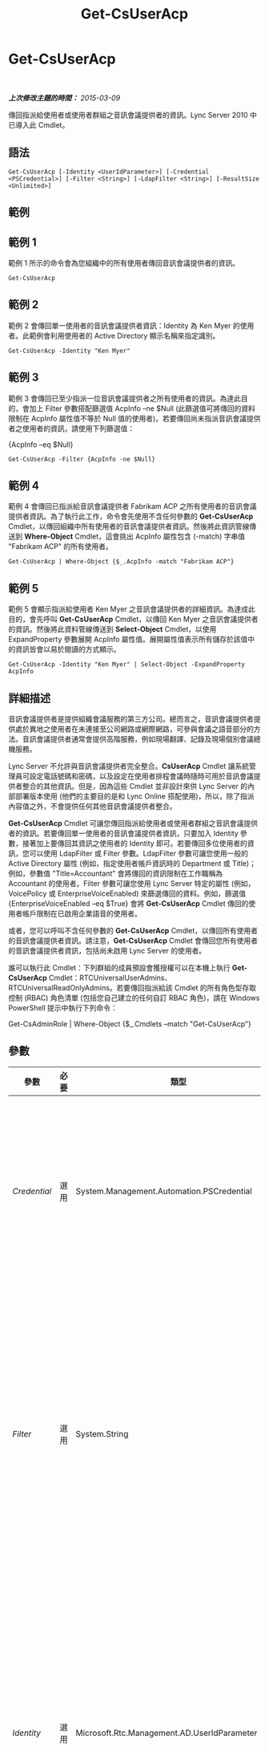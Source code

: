 ﻿---
title: Get-CsUserAcp
TOCTitle: Get-CsUserAcp
ms:assetid: de65eafe-e306-4ada-8509-9688e81491f9
ms:mtpsurl: https://technet.microsoft.com/zh-tw/library/Gg398978(v=OCS.15)
ms:contentKeyID: 49292543
ms.date: 08/24/2015
mtps_version: v=OCS.15
ms.translationtype: HT
---

# Get-CsUserAcp

 

_**上次修改主題的時間：** 2015-03-09_

傳回指派給使用者或使用者群組之音訊會議提供者的資訊。Lync Server 2010 中已導入此 Cmdlet。

## 語法

    Get-CsUserAcp [-Identity <UserIdParameter>] [-Credential <PSCredential>] [-Filter <String>] [-LdapFilter <String>] [-ResultSize <Unlimited>]

## 範例

## 範例 1

範例 1 所示的命令會為您組織中的所有使用者傳回音訊會議提供者的資訊。

    Get-CsUserAcp

## 範例 2

範例 2 會傳回單一使用者的音訊會議提供者資訊：Identity 為 Ken Myer 的使用者。此範例會利用使用者的 Active Directory 顯示名稱來指定識別。

    Get-CsUserAcp -Identity "Ken Myer"

## 範例 3

範例 3 會傳回已至少指派一位音訊會議提供者之所有使用者的資訊。為達此目的，會加上 Filter 參數搭配篩選值 AcpInfo –ne $Null (此篩選值可將傳回的資料限制在 AcpInfo 屬性值不等於 Null 值的使用者)。若要傳回尚未指派音訊會議提供者之使用者的資訊，請使用下列篩選值：

{AcpInfo –eq $Null}

    Get-CsUserAcp -Filter {AcpInfo -ne $Null}

## 範例 4

範例 4 會傳回已指派給音訊會議提供者 Fabrikam ACP 之所有使用者的音訊會議提供者資訊。為了執行此工作，命令會先使用不含任何參數的 **Get-CsUserAcp** Cmdlet，以傳回組織中所有使用者的音訊會議提供者資訊。然後將此資訊管線傳送到 **Where-Object** Cmdlet，這會挑出 AcpInfo 屬性包含 (-match) 字串值 "Fabrikam ACP" 的所有使用者。

    Get-CsUserAcp | Where-Object {$_.AcpInfo -match "Fabrikam ACP"}

## 範例 5

範例 5 會顯示指派給使用者 Ken Myer 之音訊會議提供者的詳細資訊。為達成此目的，會先呼叫 **Get-CsUserAcp** Cmdlet，以傳回 Ken Myer 之音訊會議提供者的資訊。然後將此資料管線傳送到 **Select-Object** Cmdlet，以使用 ExpandProperty 參數展開 AcpInfo 屬性值。展開屬性值表示所有儲存於該值中的資訊皆會以易於閱讀的方式顯示。

    Get-CsUserAcp -Identity "Ken Myer" | Select-Object -ExpandProperty AcpInfo

## 詳細描述

音訊會議提供者是提供組織會議服務的第三方公司。總而言之，音訊會議提供者提供處於異地之使用者在未連接至公司網路或網際網路，可參與會議之語音部分的方法。音訊會議提供者通常會提供高階服務，例如現場翻譯、記錄及現場個別會議總機服務。

Lync Server 不允許與音訊會議提供者完全整合。**CsUserAcp** Cmdlet 讓系統管理員可設定電話號碼和密碼，以及設定在使用者排程會議時隨時可用於音訊會議提供者整合的其他資訊。但是，因為這些 Cmdlet 並非設計來供 Lync Server 的內部部署版本使用 (他們的主要目的是和 Lync Online 搭配使用)，所以，除了指派內容值之外，不會提供任何其他音訊會議提供者整合。

**Get-CsUserAcp** Cmdlet 可讓您傳回指派給使用者或使用者群組之音訊會議提供者的資訊。若要傳回單一使用者的音訊會議提供者資訊，只要加入 Identity 參數，接著加上要傳回其資訊之使用者的 Identity 即可。若要傳回多位使用者的資訊，您可以使用 LdapFilter 或 Filter 參數。LdapFilter 參數可讓您使用一般的 Active Directory 屬性 (例如，指定使用者帳戶資訊時的 Department 或 Title)；例如，參數值 "Title=Accountant" 會將傳回的資訊限制在工作職稱為 Accountant 的使用者。Filter 參數可讓您使用 Lync Server 特定的屬性 (例如，VoicePolicy 或 EnterpriseVoiceEnabled) 來篩選傳回的資料。例如，篩選值 {EnterpriseVoiceEnabled –eq $True} 會將 **Get-CsUserAcp** Cmdlet 傳回的使用者帳戶限制在已啟用企業語音的使用者。

或者，您可以呼叫不含任何參數的 **Get-CsUserAcp** Cmdlet，以傳回所有使用者的音訊會議提供者資訊。請注意，**Get-CsUserAcp** Cmdlet 會傳回您所有使用者的音訊會議提供者資訊，包括尚未啟用 Lync Server 的使用者。

誰可以執行此 Cmdlet：下列群組的成員預設會獲授權可以在本機上執行 **Get-CsUserAcp** Cmdlet：RTCUniversalUserAdmins、RTCUniversalReadOnlyAdmins。若要傳回指派給該 Cmdlet 的所有角色型存取控制 (RBAC) 角色清單 (包括您自己建立的任何自訂 RBAC 角色)，請在 Windows PowerShell 提示中執行下列命令：

Get-CsAdminRole | Where-Object {$\_.Cmdlets –match "Get-CsUserAcp"}

## 參數


<table>
<colgroup>
<col style="width: 25%" />
<col style="width: 25%" />
<col style="width: 25%" />
<col style="width: 25%" />
</colgroup>
<thead>
<tr class="header">
<th>參數</th>
<th>必要</th>
<th>類型</th>
<th>說明</th>
</tr>
</thead>
<tbody>
<tr class="odd">
<td><p><em>Credential</em></p></td>
<td><p>選用</p></td>
<td><p>System.Management.Automation.PSCredential</p></td>
<td><p>可讓您以替代認證來執行 <strong>Get-CsUserAcp</strong> Cmdlet。如果您用來登入 Windows 的帳戶不具有使用連絡人物件所需的必要權限，可能就需要這一項。</p>
<p>若要使用 Credential 參數，您必須先使用 <strong>Get-Credential</strong> Cmdlet 來建立 PSCredential 物件。如需詳細資訊，請參閱 <strong>Get-Credential</strong> Cmdlet 說明主題。</p></td>
</tr>
<tr class="even">
<td><p><em>Filter</em></p></td>
<td><p>選用</p></td>
<td><p>System.String</p></td>
<td><p>可讓您篩選 Lync Server 特定屬性來限制傳回的資料。例如，您可以將傳回的資料限制於已指派或未指派特定語音原則的使用者。</p>
<p>Filter 參數使用的 Windows PowerShell 篩選語法與 <strong>Where-Object</strong> Cmdlet 相同。例如，只傳回啟用 Enterprise Voice 之使用者的篩選看起來像這樣，EnterpriseVoiceEnabled 表示 Active Directory 網域服務 屬性、-eq 表示比較運算子 (等於)，而 $True (內建 Windows PowerShell 變數) 表示篩選值：</p>
<p>{EnterpriseVoiceEnabled -eq $True}</p>
<p></p></td>
</tr>
<tr class="odd">
<td><p><em>Identity</em></p></td>
<td><p>選用</p></td>
<td><p>Microsoft.Rtc.Management.AD.UserIdParameter</p></td>
<td><p>表示要擷取的使用者帳戶之 Identity。您可以使用下列四種格式的其中一種來指定使用者識別：1) 使用者的 SIP 位址；2) 使用者的使用者主體名稱 (UPN)；3) 使用者的網域名稱和登入名稱，必須是「網域\登入」格式 (例如 litwareinc\kenmyer)；4) 使用者的 Active Directory 網域服務 顯示名稱 (如 Ken Myer)。您也可以使用使用者的 Active Directory 辨別名稱來參考使用者帳戶。</p>
<p>使用「顯示名稱」做為使用者 Identity 時，可以使用星號 (*) 萬用字元。例如，Identity &quot;* Smith&quot; 會傳回所有顯示名稱是以字串 &quot; Smith&quot; 結束的使用者。</p></td>
</tr>
<tr class="even">
<td><p><em>LdapFilter</em></p></td>
<td><p>選用</p></td>
<td><p>System.String</p></td>
<td><p>可讓您篩選一般 Active Directory 屬性 (也就是非 Lync Server 專屬的屬性)，以限制傳回的資料。例如，您可以將傳回的資料限制於在特定部門工作的使用者，或具有指定主管或工作職稱的使用者。</p>
<p>在建立篩選時，LdapFilter 參數會使用 LDAP 查詢語言。例如，只傳回在 Redmond 市工作之使用者的篩選器如下所示：&quot;l=Redmond&quot;，其中 &quot;l&quot; (小寫的 L) 代表 Active Directory 屬性 (locality)；&quot;=&quot; 是比較運算子 (等於)；&quot;Redmond&quot; 是篩選值。</p></td>
</tr>
<tr class="odd">
<td><p><em>ResultSize</em></p></td>
<td><p>選用</p></td>
<td><p>Microsoft.Rtc.Management.ADConnect.Core.Unlimited</p></td>
<td><p>可讓您限制命令傳回的記錄數。例如，若要傳回七個使用者 (不考慮樹系中有多少使用者)，請加入 ResultSize 參數並將參數值設為 7。請注意，無法保證傳回哪 7 個使用者。如果您將 ResultSize 設為 7，但樹系中只有三個使用者，則命令會傳回這三個使用者，然後完成執行而不會出現錯誤。</p>
<p>結果大小可以設為 0 和 2147483647 (含) 之間的任何數字。如果設為 0，命令會執行，但不會傳回資料。</p></td>
</tr>
</tbody>
</table>


## 輸入類型

字串。**Get-CsUserAcp** Cmdlet 接受代表已啟用 Lync Server 之使用者帳戶 Identity 的管線傳送字串值。

## 傳回類型

**Get-CsUserAcp** Cmdlet 會傳回 Microsoft.Rtc.Management.ADConnect.Schema.ADUserAcp 物件的執行個體。

## 請參閱

#### 其他資源

[Remove-CsUserAcp](remove-csuseracp.md)  
[Set-CsUserAcp](set-csuseracp.md)

